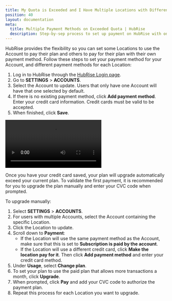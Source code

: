 ```yaml
---
title: My Quota is Exceeded and I Have Multiple Locations with Different Payment Methods. How do I Pay?
position: 40
layout: documentation
meta:
  title: Multiple Payment Methods on Exceeded Quota | HubRise
  description: Step-by-sep process to set up payment on HubRise with one payment method for each of the locations once the free plan quota is exceeded.
---
```


HubRise provides the flexibility so you can set some Locations to use the Account to pay their plan and others to pay for their plan with their own payment method. Follow these steps to set your payment method for your Account, and different payment methods for each Location:

1. Log in to HubRise through the [HubRise Login page](https://manager.hubrise.com/login).
1. Go to **SETTINGS** > **ACCOUNTS**.
1. Select the Account to update. Users that only have one Account will have that one selected by default.
1. If there is no existing payment method, click **Add payment method**. Enter your credit card information. Credit cards must be valid to be accepted.
1. When finished, click **Save**.

<video controls title="Add payment type">
  <source src="../../images/040-en-settings-payment-add-payment-type.webm" type="video/webm"/>
</video>

Once you have your credit card saved, your plan will upgrade automatically exceed your current plan. To validate the first payment, it is recommended for you to upgrade the plan manually and enter your CVC code when prompted.

To upgrade manually:

1. Select **SETTINGS** > **ACCOUNTS**.
1. For users with multiple Accounts, select the Account containing the specific Location.
1. Click the Location to update.
1. Scroll down to **Payment**:
   - If the Location will use the same payment method as the Account, make sure that this is set to **Subscription is paid by the account**.
   - If the Location will use a different credit card, click **Make the location pay for it**. Then click **Add payment method** and enter your credit card method.
1. Under **Usage**, select **Change plan**.
1. To set your plan to use the paid plan that allows more transactions a month, click **Upgrade**.
1. When prompted, click **Pay** and add your CVC code to authorize the payment plan.
1. Repeat this process for each Location you want to upgrade.
